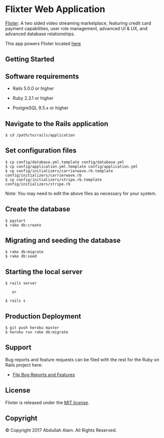 # Flixter Web Application

[Flixter](http://flixter-abdullah-alam.herokuapp.com): A two sided video streaming marketplace, featuring credit card payment capabilities, user role management, advanced UI & UX, and advanced database relationships.

This app powers Flixter located [here](http://flixter-abdullah-alam.herokuapp.com)


## Getting Started

## Software requirements

- Rails 5.0.0 or higher

- Ruby 2.3.1 or higher

- PostgreSQL 9.5.x or higher

## Navigate to the Rails application

```
$ cd /path/to/rails/application
```

## Set configuration files

```
$ cp config/database.yml.template config/database.yml
$ cp config/application.yml.template config/application.yml
$ cp config/initializers/carrierwave.rb.template config/initializers/carrierwave.rb
$ cp config/initializers/stripe.rb.template config/initializers/stripe.rb
```

Note:  You may need to edit the above files as necessary for your system.

## Create the database

 ```
 $ pgstart
 $ rake db:create
 ```

## Migrating and seeding the database

```
$ rake db:migrate
$ rake db:seed
```

## Starting the local server

```
$ rails server

   or

$ rails s
```

## Production Deployment

  ```
  $ git push heroku master
  $ heroku run rake db:migrate
  ```

## Support

Bug reports and feature requests can be filed with the rest for the Ruby on Rails project here:

* [File Bug Reports and Features](https://github.com/abdullahalam/flixter/issues)

## License

Flixter is released under the [MIT license](https://mit-license.org).

## Copyright

&copy; Copyright 2017 Abdullah Alam. All Rights Reserved.